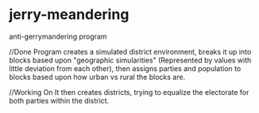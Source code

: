 # jerry-meandering
anti-gerrymandering program

//Done
Program creates a simulated district environment, breaks it up into blocks based upon "geographic simularities" (Represented by values with little deviation from each other), 
then assigns parties and population to blocks based upon how urban vs rural the blocks are.

//Working On
It then creates districts, trying to equalize the electorate for both parties within the district. 
